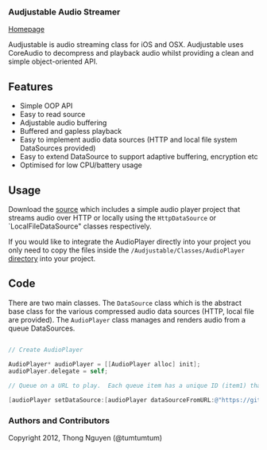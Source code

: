### Audjustable Audio Streamer

[Homepage](http://tumtumtum.github.com/audjustable)

Audjustable is audio streaming class for iOS and OSX.  Audjustable uses CoreAudio to decompress and playback audio whilst providing a clean and simple object-oriented API.

## Features

* Simple OOP API
* Easy to read source
* Adjustable audio buffering
* Buffered and gapless playback
* Easy to implement audio data sources (HTTP and local file system DataSources provided)
* Easy to extend DataSource to support adaptive buffering, encryption etc
* Optimised for low CPU/battery usage

## Usage

Download the [source](https://github.com/tumtumtum/audjustable/zipball/master) which includes a simple audio player project that streams audio over HTTP or locally using the `HttpDataSource` or `LocalFileDataSource" classes respectively.

If you would like to integrate the AudioPlayer directly into your project you only need to copy the files inside the `/Audjustable/Classes/AudioPlayer` [directory](https://github.com/tumtumtum/audjustable/tree/master/Audjustable/Classes/AudioPlayer) into your project.

## Code

There are two main classes.  The `DataSource` class which is the abstract base class for the various compressed audio data sources (HTTP, local file are provided). The `AudioPlayer` class manages and renders audio from a queue DataSources.

```objective-c

// Create AudioPlayer

AudioPlayer* audioPlayer = [[AudioPlayer alloc] init];
audioPlayer.delegate = self;

// Queue on a URL to play.  Each queue item has a unique ID (item1) that to identify the related file in delegate callbacks

[audioPlayer setDataSource:[audioPlayer dataSourceFromURL:@"https://github.com/downloads/tumtumtum/audjustable/sample.m4a"] withQueueItemId:@"item1"];

```

### Authors and Contributors
Copyright 2012, Thong Nguyen (@tumtumtum)